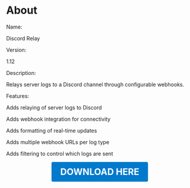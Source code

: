 # About

Name:

Discord Relay

Version:

1.12

Description:

Relays server logs to a Discord channel through configurable webhooks.

Features:

Adds relaying of server logs to Discord

Adds webhook integration for connectivity

Adds formatting of real-time updates

Adds multiple webhook URLs per log type

Adds filtering to control which logs are sent

<p align="center"><a href="https://github.com/LiliaFramework/Modules/raw/refs/heads/gh-pages/discordrelay.zip" style="display:inline-block;padding:12px 24px;font-size:1.5rem;font-weight:bold;text-decoration:none;color:#fff;background-color:var(--md-primary-fg-color,#007acc);border-radius:4px;">DOWNLOAD HERE</a></p>